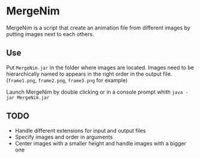 MergeNim
===
MergeNim is a script that create an animation file from different images by putting images next to each others.

## Use
Put `MergeNim.jar` in the folder where images are located.
Images need to be hierarchically named to appears in the right order in the output file. (`frame1.png`, `frame2.png`, `frame3.png` for example)

Launch MergeNim by double clicking or in a console prompt whith `java -jar MergeNim.jar`

## TODO
* Handle different extensions for input and output files
* Specify images and order in arguments
* Center images with a smaller height and handle images with a bigger one
